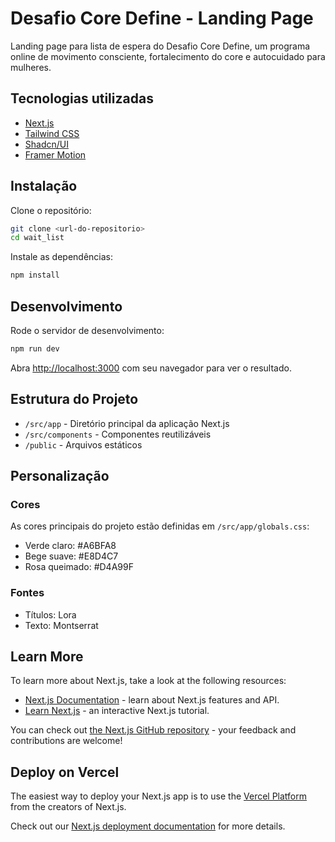 # Desafio Core Define - Landing Page

Landing page para lista de espera do Desafio Core Define, um programa online de movimento consciente, fortalecimento do core e autocuidado para mulheres.

## Tecnologias utilizadas

- [Next.js](https://nextjs.org/)
- [Tailwind CSS](https://tailwindcss.com/)
- [Shadcn/UI](https://ui.shadcn.com/)
- [Framer Motion](https://www.framer.com/motion/)

## Instalação

Clone o repositório:

```bash
git clone <url-do-repositorio>
cd wait_list
```

Instale as dependências:

```bash
npm install
```

## Desenvolvimento

Rode o servidor de desenvolvimento:

```bash
npm run dev
```

Abra [http://localhost:3000](http://localhost:3000) com seu navegador para ver o resultado.

## Estrutura do Projeto

- `/src/app` - Diretório principal da aplicação Next.js
- `/src/components` - Componentes reutilizáveis
- `/public` - Arquivos estáticos

## Personalização

### Cores

As cores principais do projeto estão definidas em `/src/app/globals.css`:

- Verde claro: #A6BFA8
- Bege suave: #E8D4C7
- Rosa queimado: #D4A99F

### Fontes

- Títulos: Lora
- Texto: Montserrat

## Learn More

To learn more about Next.js, take a look at the following resources:

- [Next.js Documentation](https://nextjs.org/docs) - learn about Next.js features and API.
- [Learn Next.js](https://nextjs.org/learn) - an interactive Next.js tutorial.

You can check out [the Next.js GitHub repository](https://github.com/vercel/next.js) - your feedback and contributions are welcome!

## Deploy on Vercel

The easiest way to deploy your Next.js app is to use the [Vercel Platform](https://vercel.com/new?utm_medium=default-template&filter=next.js&utm_source=create-next-app&utm_campaign=create-next-app-readme) from the creators of Next.js.

Check out our [Next.js deployment documentation](https://nextjs.org/docs/app/building-your-application/deploying) for more details.

